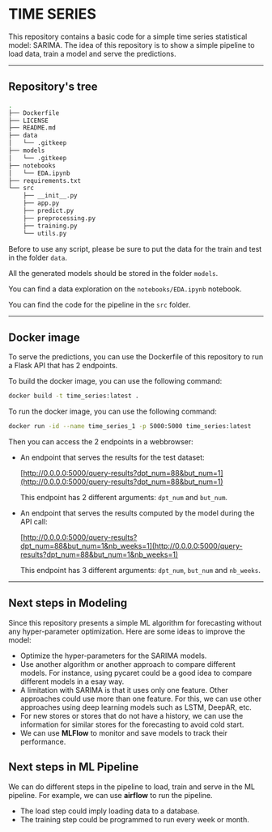 # TIME SERIES

This repository contains a basic code for a simple time series statistical model: SARIMA. The idea of this repository is to show a simple pipeline to load data, train a model and serve the predictions.


---

## Repository's tree

```bash
.
├── Dockerfile
├── LICENSE
├── README.md
├── data
│   └── .gitkeep
├── models
│   └── .gitkeep
├── notebooks
│   └── EDA.ipynb
├── requirements.txt
└── src
    ├── __init__.py
    ├── app.py
    ├── predict.py
    ├── preprocessing.py
    ├── training.py
    └── utils.py
```

Before to use any script, please be sure to put the data for the train and test in the folder `data`.

All the generated models should be stored in the folder `models`.

You can find a data exploration on the `notebooks/EDA.ipynb` notebook.

You can find the code for the pipeline in the `src` folder.

---

## Docker image

To serve the predictions, you can use the Dockerfile of this repository to run a Flask API that has 2 endpoints.

To build the docker image, you can use the following command:

```bash
docker build -t time_series:latest .
```

To run the docker image, you can use the following command:

```bash
docker run -id --name time_series_1 -p 5000:5000 time_series:latest
```

Then you can access the 2 endpoints in a webbrowser:

* An endpoint that serves the results for the test dataset:
    
    [http://0.0.0.0:5000/query-results?dpt_num=88&but_num=1](http://0.0.0.0:5000/query-results?dpt_num=88&but_num=1)

    This endpoint has 2 different arguments: `dpt_num` and `but_num`.

* An endpoint that serves the results computed by the model during the API call:

    [http://0.0.0.0:5000/query-results?dpt_num=88&but_num=1&nb_weeks=1](http://0.0.0.0:5000/query-results?dpt_num=88&but_num=1&nb_weeks=1)

    This endpoint has 3 different arguments: `dpt_num`, `but_num` and `nb_weeks`.

---

## Next steps in Modeling

Since this repository presents a simple ML algorithm for forecasting without any hyper-parameter optimization. Here are some ideas to improve the model:

* Optimize the hyper-parameters for the SARIMA models.
* Use another algorithm or another approach to compare different models. For instance, using pycaret could be a good idea to compare different models in a esay way.
* A limitation with SARIMA is that it uses only one feature. Other approaches could use more than one feature. For this, we can use other approaches using deep learning models such as LSTM, DeepAR, etc.
* For new stores or stores that do not have a history, we can use the information for similar stores for the forecasting to avoid cold start.
* We can use **MLFlow** to monitor and save models to track their performance.

## Next steps in ML Pipeline

We can do different steps in the pipeline to load, train and serve in the ML pipeline. For example, we can use **airflow** to run the pipeline.

* The load step could imply loading data to a database.
* The training step could be programmed to run every week or month.
